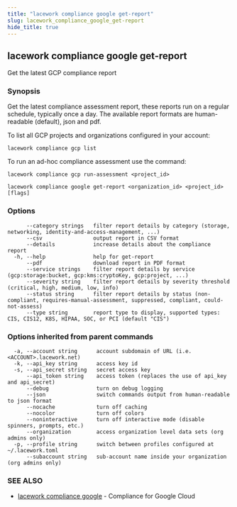 ```yaml
---
title: "lacework compliance google get-report"
slug: lacework_compliance_google_get-report
hide_title: true
---
```


## lacework compliance google get-report

Get the latest GCP compliance report

### Synopsis

Get the latest compliance assessment report, these reports run on a regular schedule,
typically once a day. The available report formats are human-readable (default), json and pdf.

To list all GCP projects and organizations configured in your account:

    lacework compliance gcp list

To run an ad-hoc compliance assessment use the command:

    lacework compliance gcp run-assessment <project_id>


```
lacework compliance google get-report <organization_id> <project_id> [flags]
```

### Options

```
      --category strings   filter report details by category (storage, networking, identity-and-access-management, ...)
      --csv                output report in CSV format
      --details            increase details about the compliance report
  -h, --help               help for get-report
      --pdf                download report in PDF format
      --service strings    filter report details by service (gcp:storage:bucket, gcp:kms:cryptoKey, gcp:project, ...)
      --severity string    filter report details by severity threshold (critical, high, medium, low, info)
      --status string      filter report details by status (non-compliant, requires-manual-assessment, suppressed, compliant, could-not-assess)
      --type string        report type to display, supported types: CIS, CIS12, K8S, HIPAA, SOC, or PCI (default "CIS")
```

### Options inherited from parent commands

```
  -a, --account string      account subdomain of URL (i.e. <ACCOUNT>.lacework.net)
  -k, --api_key string      access key id
  -s, --api_secret string   secret access key
      --api_token string    access token (replaces the use of api_key and api_secret)
      --debug               turn on debug logging
      --json                switch commands output from human-readable to json format
      --nocache             turn off caching
      --nocolor             turn off colors
      --noninteractive      turn off interactive mode (disable spinners, prompts, etc.)
      --organization        access organization level data sets (org admins only)
  -p, --profile string      switch between profiles configured at ~/.lacework.toml
      --subaccount string   sub-account name inside your organization (org admins only)
```

### SEE ALSO

* [lacework compliance google](lacework_compliance_google.md)	 - Compliance for Google Cloud

